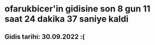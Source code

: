 # ofarukbicer'in gidisine son 8 gun 11 saat 24 dakika 37 saniye kaldi

## Gidis tarihi: 30.09.2022 :(